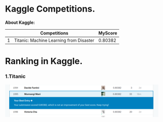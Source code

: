 # Kaggle Competitions.
**About Kaggle:**


|| Competitions  | MyScore |
|--| ------------- | ------------- |
|1| Titanic: Machine Learning from Disaster  | 0.80382  |

# Ranking in Kaggle.
### 1.Titanic 
![](https://github.com/Manikanta-Munnangi/Kaggle-Competitions/blob/master/Images/Titanic_score.png)
